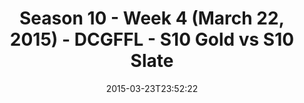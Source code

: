 ---
title: Season 10 - Week 4 (March 22, 2015) - DCGFFL - S10 Gold vs S10 Slate
teams-score:
- team: _teams/s10-gold.md
  score:
- team: _teams/s10-slate.md
  score: 12
mvp: Bryan S. (Gold), Andy P. (Slate)
game-ball: N/A
sportsperson: ''
season: 10
week:
date: '2015-03-23T23:52:22'
pageid: season-10-week-four-4427-vs-4445
---
